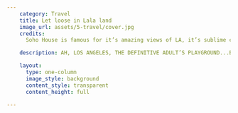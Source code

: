 ```yaml
---
    category: Travel
    title: Let loose in Lala land
    image_url: assets/5-travel/cover.jpg
    credits:
      Soho House is famous for it’s amazing views of LA, it’s sublime cocktails and it’s awesome people watching.

    description: AH, LOS ANGELES, THE DEFINITIVE ADULT’S PLAYGROUND...BUT WHEN THERE’S SO MUCH CHOICE AND SO LITTLE TIME, WHERE DO YOU EVEN BEGIN?? RELAX, WE GOT YOU! READ ON FOR THE ULTIMATE MINKPINK GUIDE TO L.A’S HOTTEST HANG OUTS...

    layout:
      type: one-column
      image_style: background
      content_style: transparent
      content_height: full

---
```


<style>

  #s5-travel .title {
    font-size: 0;
    color: transparent;
    background: url(assets/5-travel/LETLOOSE.svg) no-repeat;
    background-size: contain;
    height: 230px;
    margin-top: 50px;
/*    width: 500px;*/
  }
  
  #s5-travel .description {
    font-size: 20px;
    font-family: 'proxima-nova';
    text-shadow: 1px 1px 10px rgba(0,0,0,0.5);
/*    width: 500px;*/
  }
  
  #s5-travel #header-image {
    margin-left: -26px;
    max-width: initial;
    max-height: initial;
    width: 700px;
  }

  #s5-travel .body p.description {
    text-align: left;
    font-weight: lighter;
    font-size: 18px;
    font-family: 'proxima-nova';
  }
</style>
